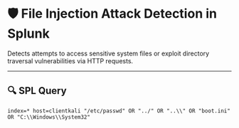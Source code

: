 # 🛡️ File Injection Attack Detection in Splunk

Detects attempts to access sensitive system files or exploit directory traversal vulnerabilities via HTTP requests.

---

## 🔍 SPL Query

```spl
index=* host=clientkali "/etc/passwd" OR "../" OR "..\\" OR "boot.ini" OR "C:\\Windows\\System32"

